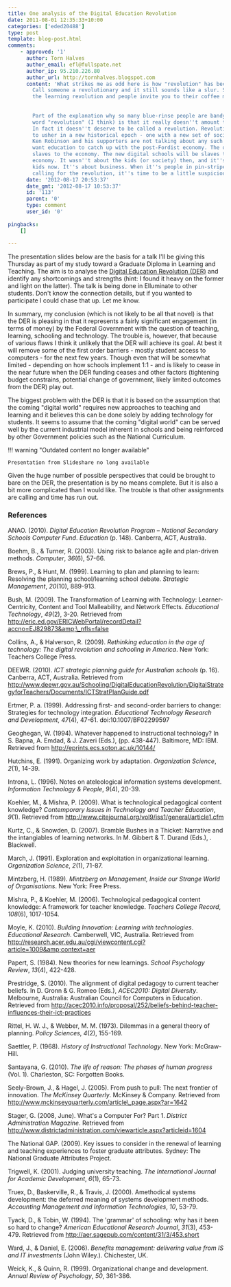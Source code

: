```yaml
---
title: One analysis of the Digital Education Revolution
date: 2011-08-01 12:35:33+10:00
categories: ['eded20488']
type: post
template: blog-post.html
comments:
    - approved: '1'
      author: Torn Halves
      author_email: efl@fullspate.net
      author_ip: 95.210.226.80
      author_url: http://tornhalves.blogspot.com
      content: 'What strikes me as odd here is how "revolution" has become such a buzzword.
        Call someone a revolutionary and it still sounds like a slur. Say you support
        the learning revolution and people invite you to their coffee mornings. Odd.
    
    
        Part of the explanation why so many blue-rinse people are bandying around the
        word "revolution" (I think) is that it really doesn''t amount to much of a revolution.
        In fact it doesn''t deserve to be called a revolution. Revolutions were meant
        to usher in a new historical epoch - one with a new set of social relations. Sir
        Ken Robinson and his supporters are not talking about any such thing. They just
        want education to catch up with the post-Fordist economy. The old schools were
        slaves to the economy. The new digital schools will be slaves to the new digital
        economy. It wasn''t about the kids (or society) then, and it''s not about the
        kids now. It''s about business. When it''s people in pin-stripe suits who are
        calling for the revolution, it''s time to be a little suspicious.'
      date: '2012-08-17 20:53:37'
      date_gmt: '2012-08-17 10:53:37'
      id: '113'
      parent: '0'
      type: comment
      user_id: '0'
    
pingbacks:
    []
    
---
```

The presentation slides below are the basis for a talk I'll be giving this Thursday as part of my study toward a Graduate Diploma in Learning and Teaching. The aim is to analyse the [Digital Education Revolution (DER)](http://www.digitaleducationrevolution.gov.au/) and identify any shortcomings and strengths (hint: I found it heavy on the former and light on the latter). The talk is being done in Elluminate to other students. Don't know the connection details, but if you wanted to participate I could chase that up. Let me know.

In summary, my conclusion (which is not likely to be all that novel) is that the DER is pleasing in that it represents a fairly significant engagement (in terms of money) by the Federal Government with the question of teaching, learning, schooling and technology. The trouble is, however, that because of various flaws I think it unlikely that the DER will achieve its goal. At best it will remove some of the first order barriers - mostly student access to computers - for the next few years. Though even that will be somewhat limited - depending on how schools implement 1:1 - and is likely to cease in the near future when the DER funding ceases and other factors (tightening budget constrains, potential change of government, likely limited outcomes from the DER) play out.

The biggest problem with the DER is that it is based on the assumption that the coming "digital world" requires new approaches to teaching and learning and it believes this can be done solely by adding technology for students. It seems to assume that the coming "digital world" can be served well by the current industrial model inherent in schools and being reinforced by other Government policies such as the National Curriculum.


!!! warning "Outdated content no longer available"

    Presentation from Slideshare no long available


Given the huge number of possible perspectives that could be brought to bare on the DER, the presentation is by no means complete. But it is also a bit more complicated than I would like. The trouble is that other assignments are calling and time has run out.

### References

ANAO. (2010). _Digital Education Revolution Program – National Secondary Schools Computer Fund_. _Education_ (p. 148). Canberra, ACT, Australia.

Boehm, B., & Turner, R. (2003). Using risk to balance agile and plan-driven methods. _Computer_, _36_(6), 57-66.

Brews, P., & Hunt, M. (1999). Learning to plan and planning to learn: Resolving the planning school/learning school debate. _Strategic Management_, _20_(10), 889-913.

Bush, M. (2009). The Transformation of Learning with Technology: Learner-Centricity, Content and Tool Malleability, and Network Effects. _Educational Technology_, _49_(2), 3-20. Retrieved from http://eric.ed.gov/ERICWebPortal/recordDetail?accno=EJ829873&amp;\_nfls=false

Collins, A., & Halverson, R. (2009). _Rethinking education in the age of technology: The digital revolution and schooling in America_. New York: Teachers College Press.

DEEWR. (2010). _ICT strategic planning guide for Australian schools_ (p. 16). Canberra, ACT, Australia. Retrieved from http://www.deewr.gov.au/Schooling/DigitalEducationRevolution/DigitalStrategyforTeachers/Documents/ICTStratPlanGuide.pdf

Ertmer, P. a. (1999). Addressing first- and second-order barriers to change: Strategies for technology integration. _Educational Technology Research and Development_, _47_(4), 47-61. doi:10.1007/BF02299597

Geoghegan, W. (1994). Whatever happened to instructional technology? In S. Bapna, A. Emdad, & J. Zaveri (Eds.), (pp. 438-447). Baltimore, MD: IBM. Retrieved from http://eprints.ecs.soton.ac.uk/10144/

Hutchins, E. (1991). Organizing work by adaptation. _Organization Science_, _2_(1), 14-39.

Introna, L. (1996). Notes on ateleological information systems development. _Information Technology & People_, _9_(4), 20-39.

Koehler, M., & Mishra, P. (2009). What is technological pedagogical content knowledge? _Contemporary Issues in Technology and Teacher Education_, _9_(1). Retrieved from http://www.citejournal.org/vol9/iss1/general/article1.cfm

Kurtz, C., & Snowden, D. (2007). Bramble Bushes in a Thicket: Narrative and the intangiables of learning networks. In M. Gibbert & T. Durand (Eds.), . Blackwell.

March, J. (1991). Exploration and exploitation in organizational learning. _Organization Science_, _2_(1), 71-87.

Mintzberg, H. (1989). _Mintzberg on Management, Inside our Strange World of Organisations_. New York: Free Press.

Mishra, P., & Koehler, M. (2006). Technological pedagogical content knowledge: A framework for teacher knowledge. _Teachers College Record_, _108_(6), 1017-1054.

Moyle, K. (2010). _Building Innovation: Learning with technologies_. _Educational Research_. Camberwell, VIC, Australia. Retrieved from http://research.acer.edu.au/cgi/viewcontent.cgi?article=1009&amp;context=aer

Papert, S. (1984). New theories for new learnings. _School Psychology Review_, _13_(4), 422-428.

Prestridge, S. (2010). The alignment of digital pedagogy to current teacher beliefs. In D. Gronn & G. Romeo (Eds.), _ACEC2010: Digital Diversity_. Melbourne, Australia: Australian Council for Computers in Education. Retrieved from http://acec2010.info/proposal/252/beliefs-behind-teacher-influences-their-ict-practices

Rittel, H. W. J., & Webber, M. M. (1973). Dilemmas in a general theory of planning. _Policy Sciences_, _4_(2), 155-169.

Saettler, P. (1968). _History of Instructional Technology_. New York: McGraw-Hill.

Santayana, G. (2010). _The life of reason: The phases of human progress_ (Vol. 1). Charleston, SC: Forgotten Books.

Seely-Brown, J., & Hagel, J. (2005). From push to pull: The next frontier of innovation. _The McKinsey Quarterly_. McKinsey & Company. Retrieved from http://www.mckinseyquarterly.com/article\_page.aspx?ar=1642

Stager, G. (2008, June). What's a Computer For? Part 1. _District Administration Magazine_. Retrieved from http://www.districtadministration.com/viewarticle.aspx?articleid=1604

The National GAP. (2009). Key issues to consider in the renewal of learning and teaching experiences to foster graduate attributes. Sydney: The National Graduate Attributes Project.

Trigwell, K. (2001). Judging university teaching. _The International Journal for Academic Development_, _6_(1), 65-73.

Truex, D., Baskerville, R., & Travis, J. (2000). Amethodical systems development: the deferred meaning of systems development methods. _Accounting Management and Information Technologies_, _10_, 53-79.

Tyack, D., & Tobin, W. (1994). The 'grammar' of schooling: why has it been so hard to change? _American Educational Research Journal_, _31_(3), 453-479. Retrieved from http://aer.sagepub.com/content/31/3/453.short

Ward, J., & Daniel, E. (2006). _Benefits management: delivering value from IS and IT investments_ (John Wiley.). Chichester, UK.

Weick, K., & Quinn, R. (1999). Organizational change and development. _Annual Review of Psychology_, _50_, 361-386.